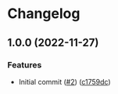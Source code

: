 # Changelog

## 1.0.0 (2022-11-27)


### Features

* Initial commit ([#2](https://github.com/james-bjss/fargate-aws-github-runner/issues/2)) ([c1759dc](https://github.com/james-bjss/fargate-aws-github-runner/commit/c1759dcc3d5264361dee718e6dd0c598e5bc3444))
